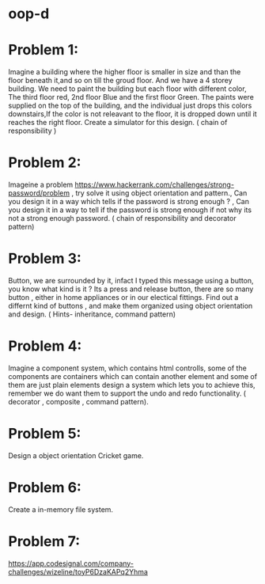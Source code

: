 # oop-d

# Problem 1:

Imagine a building where the higher floor is smaller in size and than the floor beneath it,and so on till the groud floor. And we have a 4 storey building. We need to paint the building but each floor with different color, The third floor red, 2nd floor Blue and the first floor Green. The paints were supplied on the top of the building, and the individual just drops this colors downstairs,If the color is not releavant to the floor, it is dropped down until it reaches the right floor.
Create a simulator for this design. ( chain of responsibility ) 

# Problem 2: 

Imageine a problem https://www.hackerrank.com/challenges/strong-password/problem , try solve it using object orientation and pattern., Can you design it in a way which tells if the password is strong enough ? , Can you design it in a way to tell if the password is strong enough if not why its not a strong enough password.  ( chain of responsibility and decorator pattern) 

# Problem 3:

Button, we are surrounded by it, infact I typed this message using a button, you know what kind is it ? Its a press and release button, there are so many button , either in home appliances or in our electical fittings. Find out a differnt kind of buttons , and make them organized using object orientation and design. ( Hints- inheritance, command pattern)

# Problem 4:

Imagine a component system, which contains html controlls, some of the components are containers which can contain another element and some of them are just plain elements design a system which lets you to achieve this, remember we do want them to support the undo and redo functionality. ( decorator , composite , command pattern).

# Problem 5:

Design a object orientation Cricket game.

# Problem 6: 
Create a in-memory file system. 

# Problem 7: 
https://app.codesignal.com/company-challenges/wizeline/toyP6DzaKAPq2Yhma




